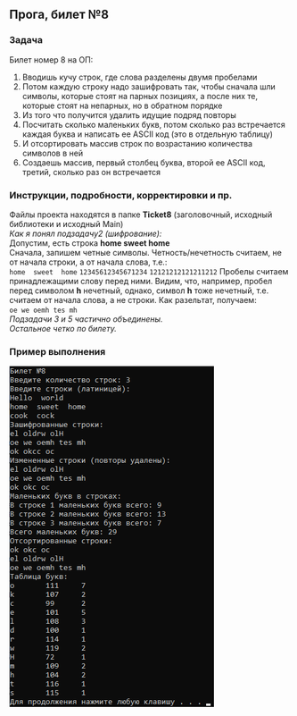 ## Прога, билет №8
### Задача
Билет номер 8 на ОП:  
1. Вводишь кучу строк, где слова разделены двумя пробелами  
2. Потом каждую строку надо зашифровать так, чтобы сначала шли символы, которые стоят на парных позициях, а после них те, которые стоят на непарных, но в обратном порядке  
3. Из того что получится удалить идущие подряд повторы  
4. Посчитать сколько маленьких букв, потом сколько раз встречается каждая буква и написать ее ASCII код (это в отдельную таблицу)  
5. И отсортировать массив строк по возрастанию количества символов в ней  
6. Создаешь массив, первый столбец буква, второй ее ASCII код, третий, сколько раз он встречается  
### Инструкции, подробности, корректировки и пр.
Файлы проекта находятся в папке **Ticket8** (заголовочный, исходный библиотеки и исходный Main)  
*Как я понял подзадачу2 (шифрование):*  
Допустим, есть строка **home  sweet  home**  
Сначала, запишем четные символы. Четность/нечетность считаем, не от начала строки, а от начала слова, т.е.:  
`home  sweet  home`
`12345612345671234`
`12121212121211212`
Пробелы считаем принадлежащими слову перед ними. Видим, что, например, пробел перед символом **h** нечетный, однако,
символ **h** тоже нечетный, т.е. считаем от начала слова, а не строки. Как разельтат, получаем:  
`oe we oemh tes mh`  
*Подзадачи 3 и 5 частично объединены.*  
*Остальное четко по билету.*  
### Пример выполнения
![alt text](https://github.com/NktCHRN/Ticket8/raw/master/Test_Screenshot.png)
